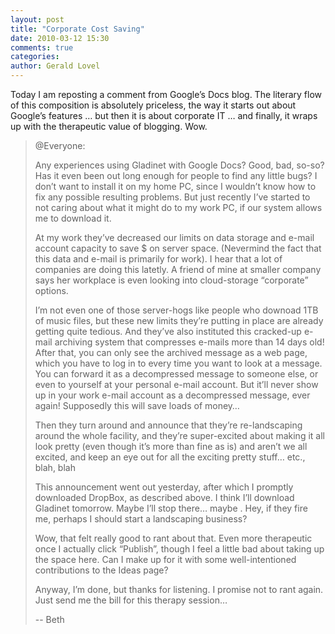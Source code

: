 ```yaml
---
layout: post
title: "Corporate Cost Saving"
date: 2010-03-12 15:30
comments: true
categories: 
author: Gerald Lovel
---
```

Today I am reposting a comment from Google’s Docs blog. The literary flow of this composition is absolutely priceless, the way it starts out about Google’s features … but then it is about corporate IT … and finally, it wraps up with the therapeutic value of blogging. Wow.

> @Everyone:
> 
> Any experiences using Gladinet with Google Docs? Good, bad, so-so? Has it even been out long enough for people to find any little bugs? I don’t want to install it on my home PC, since I wouldn’t know how to fix any possible resulting problems. But just recently I’ve started to not caring about what it might do to my work PC, if our system allows me to download it.
> 
> <!-- more -->
> At my work they’ve decreased our limits on data storage and e-mail account capacity to save $ on server space. (Nevermind the fact that this data and e-mail is primarily for work). I hear that a lot of companies are doing this latetly. A friend of mine at smaller company says her workplace is even looking into cloud-storage “corporate” options.
> 
> I’m not even one of those server-hogs like people who downoad 1TB of music files, but these new limits they’re putting in place are already getting quite tedious. And they’ve also instituted this cracked-up e-mail archiving system that compresses e-mails more than 14 days old! After that, you can only see the archived message as a web page, which you have to log in to every time you want to look at a message. You can forward it as a decompressed message to someone else, or even to yourself at your personal e-mail account. But it’ll never show up in your work e-mail account as a decompressed message, ever again! Supposedly this will save loads of money…
> 
> Then they turn around and announce that they’re re-landscaping around the whole facility, and they’re super-excited about making it all look pretty (even though it’s more than fine as is) and aren’t we all excited, and keep an eye out for all the exciting pretty stuff… etc., blah, blah
> 
> This announcement went out yesterday, after which I promptly downloaded DropBox, as described above. I think I’ll download Gladinet tomorrow. Maybe I’ll stop there… maybe  . Hey, if they fire me, perhaps I should start a landscaping business?
> 
> Wow, that felt really good to rant about that. Even more therapeutic once I actually click “Publish”, though I feel a little bad about taking up the space here. Can I make up for it with some well-intentioned contributions to the Ideas page?
> 
> Anyway, I’m done, but thanks for listening. I promise not to rant again. Just send me the bill for this therapy session…
> 
>  -- Beth

